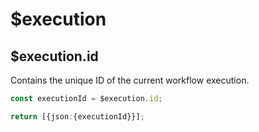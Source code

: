 # $execution

## $execution.id

Contains the unique ID of the current workflow execution.

```typescript
const executionId = $execution.id;

return [{json:{executionId}}];
```
